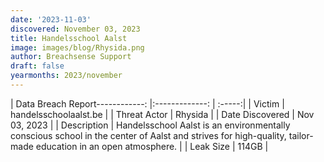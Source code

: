 ```yaml
---
date: '2023-11-03'
discovered: November 03, 2023
title: Handelsschool Aalst
image: images/blog/Rhysida.png
author: Breachsense Support
draft: false
yearmonths: 2023/november
---
```


| Data Breach Report------------:     |:-------------:    | :-----:|
| Victim      | handelsschoolaalst.be      | 
| Threat Actor      | Rhysida      | 
| Date Discovered      | Nov 03, 2023      | 
| Description      | Handelsschool Aalst is an environmentally conscious school in the center of Aalst and strives for high-quality, tailor-made education in an open atmosphere.      | 
| Leak Size      | 114GB      | 

